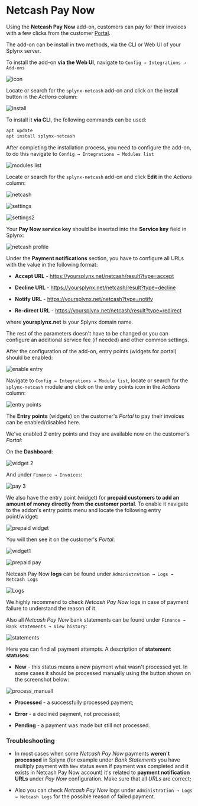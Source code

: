 Netcash Pay Now
====================

Using the **Netcash Pay Now** add-on, customers can pay for their invoices with a few clicks from the customer [Portal](customer_portal/customer_portal.md).

The add-on can be install in two methods, via the CLI or Web UI of your Splynx server.

To install the add-on **via the Web UI**, navigate to `Config → Integrations → Add-ons`

![icon](icon.png)

Locate or search for the `splynx-netcash` add-on and click on the install button in the *Actions* column:

![install](install.png)

To install it **via CLI**, the following commands can be used:

```bash
apt update
apt install splynx-netcash
```

After completing the installation process, you need to configure the add-on, to do this navigate to `Config → Integrations → Modules list`

![modules list](icon_modules.png)

Locate or search for the `splynx-netcash` add-on and click **Edit** in the *Actions* column:

![netcash](edit_module.png)

![settings](settings_1.png)

![settings2](settings_2.png)

Your **Pay Now service key** should be inserted into the **Service key** field in Splynx:

![netcash profile](netcash_profile.png)

Under the **Payment notifications** section, you have to configure all URLs with the value in the following format:

* **Accept URL** - https://yoursplynx.net/netcash/result?type=accept

* **Decline URL** - https://yoursplynx.net/netcash/result?type=decline

* **Notify URL** - https://yoursplynx.net/netcash?type=notify

* **Re-direct URL** - https://yoursplynx.net/netcash/result?type=redirect

where **yoursplynx.net** is your Splynx domain name.

The rest of the parameters doesn't have to be changed or you can configure an additional service fee (if needed) and other common settings.

After the configuration of the add-on, entry points (widgets for portal) should be enabled:

![enable entry](enable_entry.png)

Navigate to `Config → Integrations → Module list`, locate or search for the `splynx-netcash` module and click on the entry points icon in the *Actions* column:

![entry points](edit_entry_points.png)

The **Entry points** (widgets) on the customer's *Portal* to pay their invoices can be enabled/disabled here.

We've enabled 2 entry points and they are available now on the customer's *Portal*:

On the **Dashboard**:

![widget 2](widget_2.png)

And under `Finance → Invoices`:

![pay 3](widget_3.png)

We also have the entry point (widget) for **prepaid customers to add an amount of money directly from the customer portal**. To enable it navigate to the addon's entry points menu and locate the following entry point/widget:

![prepaid widget](prepaid_widget.png)

You will then see it on the customer's *Portal*:

![widget1](widget_1.png)

![prepaid pay](pay_widget_1.png)

Netcash Pay Now **logs** can be found under `Administration → Logs → Netcash Logs`

![Logs](logs.png)

We highly recommend to check *Netcash Pay Now* logs in case of payment failure to understand the reason of it.

Also all *Netcash Pay Now* bank statements can be found under `Finance → Bank statements → View history`:

![statements](statements.png)

Here you can find all payment attempts. A description of **statement statuses**:


- **New** - this status means a new payment what wasn't processed yet. In some cases it should be processed manually using the button shown on the screenshot below:

![process_manuall](process_manually.png)

- **Processed** - a successfully processed payment;

- **Error** - a declined payment, not processed;

- **Pending** - a payment was made but still not processed.

### Troubleshooting

- In most cases when some *Netcash Pay Now* payments **weren't processed** in Splynx (for example under *Bank Statements* you have multiply payment with `New` status even if payment was completed and it exists in Netcash Pay Now account) it's related to **payment notification URLs** under *Pay Now* configuration. Make sure that all *URLs* are correct;

- Also you can check *Netcash Pay Now* logs under `Administration → Logs → Netcash Logs` for the possible reason of failed payment.
